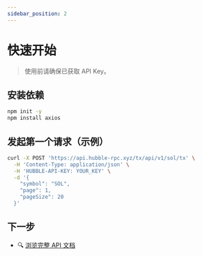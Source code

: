 ```yaml
---
sidebar_position: 2
---
```


# 快速开始

> 使用前请确保已获取 API Key。

## 安装依赖

```bash
npm init -y
npm install axios
```

## 发起第一个请求（示例）

```bash
curl -X POST 'https://api.hubble-rpc.xyz/tx/api/v1/sol/tx' \
  -H 'Content-Type: application/json' \
  -H 'HUBBLE-API-KEY: YOUR_KEY' \
  -d '{
    "symbol": "SOL",
    "page": 1,
    "pageSize": 20
  }'
```

## 下一步

- 🔍 [浏览完整 API 文档](/api/overview)
